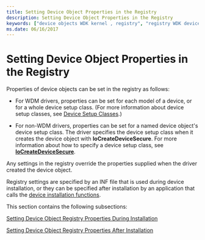 ```yaml
---
title: Setting Device Object Properties in the Registry
description: Setting Device Object Properties in the Registry
keywords: ["device objects WDK kernel , registry", "registry WDK device objects"]
ms.date: 06/16/2017
---
```


# Setting Device Object Properties in the Registry





Properties of device objects can be set in the registry as follows:

-   For WDM drivers, properties can be set for each model of a device, or for a whole device setup class. (For more information about device setup classes, see [Device Setup Classes](../install/overview-of-device-setup-classes.md).)

-   For non-WDM drivers, properties can be set for a named device object's device setup class. The driver specifies the device setup class when it creates the device object with **IoCreateDeviceSecure**. For more information about how to specify a device setup class, see [**IoCreateDeviceSecure**](/windows-hardware/drivers/ddi/wdmsec/nf-wdmsec-wdmlibiocreatedevicesecure).

Any settings in the registry override the properties supplied when the driver created the device object.

Registry settings are specified by an INF file that is used during device installation, or they can be specified after installation by an application that calls the [device installation functions](/previous-versions/ff541299(v=vs.85)).

This section contains the following subsections:

[Setting Device Object Registry Properties During Installation](setting-device-object-registry-properties-during-installation.md)

[Setting Device Object Registry Properties After Installation](setting-device-object-registry-properties-after-installation.md)

 

